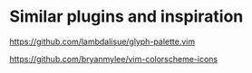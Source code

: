 # Similar plugins and inspiration

https://github.com/lambdalisue/glyph-palette.vim

https://github.com/bryanmylee/vim-colorscheme-icons
